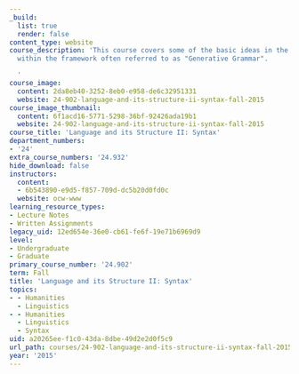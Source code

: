 ```yaml
---
_build:
  list: true
  render: false
content_type: website
course_description: 'This course covers some of the basic ideas in the subfield syntax,
  within the framework often referred to as "Generative Grammar".

  '
course_image:
  content: 2da8eb40-3252-8eb0-e958-de6c32951331
  website: 24-902-language-and-its-structure-ii-syntax-fall-2015
course_image_thumbnail:
  content: 6f1acd16-5771-5298-36bf-92426ada19b1
  website: 24-902-language-and-its-structure-ii-syntax-fall-2015
course_title: 'Language and its Structure II: Syntax'
department_numbers:
- '24'
extra_course_numbers: '24.932'
hide_download: false
instructors:
  content:
  - 6b543890-e9d5-f857-709d-dc5b20d0fd0c
  website: ocw-www
learning_resource_types:
- Lecture Notes
- Written Assignments
legacy_uid: 12ed654e-36e0-cb61-fe6f-19e71b6969d9
level:
- Undergraduate
- Graduate
primary_course_number: '24.902'
term: Fall
title: 'Language and its Structure II: Syntax'
topics:
- - Humanities
  - Linguistics
- - Humanities
  - Linguistics
  - Syntax
uid: a20265ee-f1c0-43da-8dbe-49d2e2d0f5c9
url_path: courses/24-902-language-and-its-structure-ii-syntax-fall-2015
year: '2015'
---
```

